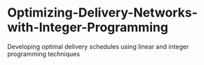 # Optimizing-Delivery-Networks-with-Integer-Programming
Developing optimal delivery schedules using linear and integer programming techniques
